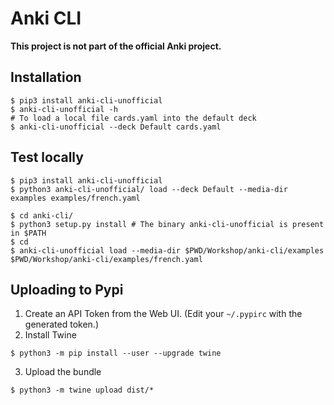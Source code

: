 # Anki CLI

**This project is not part of the official Anki project.**


## Installation

```shell
$ pip3 install anki-cli-unofficial
$ anki-cli-unofficial -h
# To load a local file cards.yaml into the default deck
$ anki-cli-unofficial --deck Default cards.yaml
```

## Test locally

```shell
$ pip3 install anki-cli-unofficial
$ python3 anki-cli-unofficial/ load --deck Default --media-dir examples examples/french.yaml
```

```shell
$ cd anki-cli/
$ python3 setup.py install # The binary anki-cli-unofficial is present in $PATH
$ cd
$ anki-cli-unofficial load --media-dir $PWD/Workshop/anki-cli/examples $PWD/Workshop/anki-cli/examples/french.yaml
```

## Uploading to Pypi

1. Create an API Token from the Web UI. (Edit your `~/.pypirc` with the generated token.)
2. Install Twine
```
$ python3 -m pip install --user --upgrade twine
```
3. Upload the bundle
```
$ python3 -m twine upload dist/*
```
